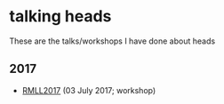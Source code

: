 talking heads
=============

These are the talks/workshops I have done about heads


2017
----

* [RMLL2017](https://2017.rmll.info) (03 July 2017; workshop)
